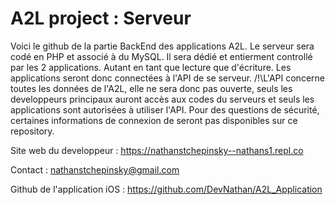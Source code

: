 # A2L project : Serveur
Voici le github de la partie BackEnd des applications A2L. 
Le serveur sera codé en PHP et associé à du MySQL. 
Il sera dédié et entierment controllé par les 2 applications. Autant en tant que lecture que d'écriture.
Les applications seront donc connectées à l'API de se serveur. 
/!\L'API concerne toutes les données de l'A2L, elle ne sera donc pas ouverte, seuls les developpeurs principaux auront accès aux codes du serveurs et seuls les applications sont autorisées à utiliser l'API. Pour des questions de sécurité, certaines informations de connexion de seront pas disponibles sur ce repository. 

Site web du developpeur : https://nathanstchepinsky--nathans1.repl.co

Contact : nathanstchepinsky@gmail.com

Github de l'application iOS : https://github.com/DevNathan/A2L_Application
